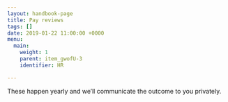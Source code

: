```yaml
---
layout: handbook-page
title: Pay reviews
tags: []
date: 2019-01-22 11:00:00 +0000
menu:
  main:
    weight: 1
    parent: item_gwofU-3
    identifier: HR

---
```

These happen yearly and we’ll communicate the outcome to you privately.